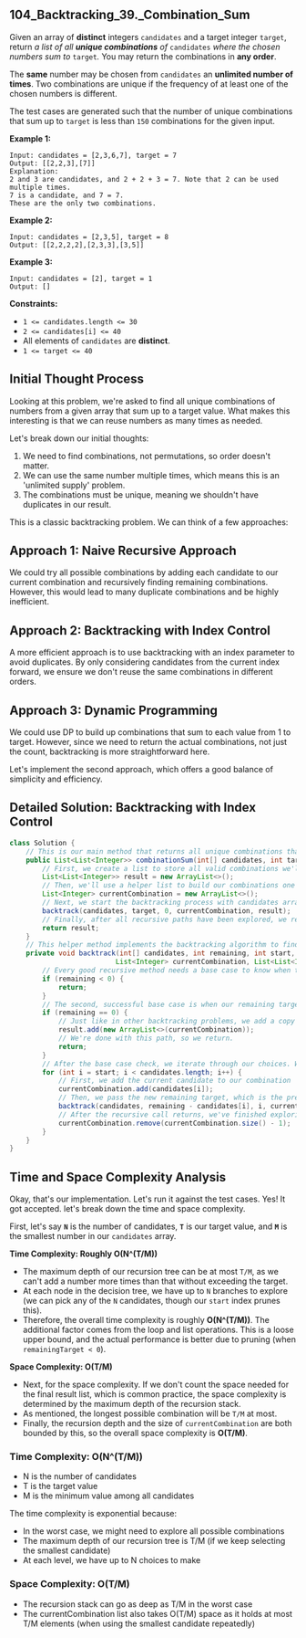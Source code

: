 ## 104_Backtracking_39._Combination_Sum

Given an array of **distinct** integers `candidates` and a target integer `target`, return *a list of all **unique combinations** of* `candidates` *where the chosen numbers sum to* `target`*.* You may return the combinations in **any order**.

The **same** number may be chosen from `candidates` an **unlimited number of times**. Two combinations are unique if the frequency of at least one of the chosen numbers is different.

The test cases are generated such that the number of unique combinations that sum up to `target` is less than `150` combinations for the given input.

 

**Example 1:**

```
Input: candidates = [2,3,6,7], target = 7
Output: [[2,2,3],[7]]
Explanation:
2 and 3 are candidates, and 2 + 2 + 3 = 7. Note that 2 can be used multiple times.
7 is a candidate, and 7 = 7.
These are the only two combinations.
```

**Example 2:**

```
Input: candidates = [2,3,5], target = 8
Output: [[2,2,2,2],[2,3,3],[3,5]]
```

**Example 3:**

```
Input: candidates = [2], target = 1
Output: []
```

 

**Constraints:**

- `1 <= candidates.length <= 30`
- `2 <= candidates[i] <= 40`
- All elements of `candidates` are **distinct**.
- `1 <= target <= 40`



## Initial Thought Process

Looking at this problem, we're asked to find all unique combinations of numbers from a given array that sum up to a target value. What makes this interesting is that we can reuse numbers as many times as needed.

Let's break down our initial thoughts:

1. We need to find combinations, not permutations, so order doesn't matter.
2. We can use the same number multiple times, which means this is an 'unlimited supply' problem.
3. The combinations must be unique, meaning we shouldn't have duplicates in our result.

This is a classic backtracking problem. We can think of a few approaches:

## Approach 1: Naive Recursive Approach

We could try all possible combinations by adding each candidate to our current combination and recursively finding remaining combinations. However, this would lead to many duplicate combinations and be highly inefficient.

## Approach 2: Backtracking with Index Control

A more efficient approach is to use backtracking with an index parameter to avoid duplicates. By only considering candidates from the current index forward, we ensure we don't reuse the same combinations in different orders.

## Approach 3: Dynamic Programming

We could use DP to build up combinations that sum to each value from 1 to target. However, since we need to return the actual combinations, not just the count, backtracking is more straightforward here.

Let's implement the second approach, which offers a good balance of simplicity and efficiency.

## Detailed Solution: Backtracking with Index Control

```java
class Solution {    
    // This is our main method that returns all unique combinations that sum up to the target
    public List<List<Integer>> combinationSum(int[] candidates, int target) {
        // First, we create a list to store all valid combinations we'll find
        List<List<Integer>> result = new ArrayList<>();
        // Then, we'll use a helper list to build our combinations one element at a time
        List<Integer> currentCombination = new ArrayList<>();
        // Next, we start the backtracking process with candidates array, full target, initial index 0, currentCombination and the result list
        backtrack(candidates, target, 0, currentCombination, result);
        // Finally, after all recursive paths have been explored, we return the result
        return result;
    }
    // This helper method implements the backtracking algorithm to find all combinations. It takes the final result list, the current combination being built, the candidates array, the remaining target we need to reach, and the starting index for our choices.
    private void backtrack(int[] candidates, int remaining, int start, 
                          List<Integer> currentCombination, List<List<Integer>> result) {
        // Every good recursive method needs a base case to know when to stop. We have two base cases here. First, if our remaining target becomes negative. This means the last candidate we added was too large, so this path is invalid. We just stop and return.
        if (remaining < 0) {
            return;
        }
        // The second, successful base case is when our remaining target is exactly 0. This means we've found a valid combination that sums up to the original target.
        if (remaining == 0) {
            // Just like in other backtracking problems, we add a copy of the current combination to our results. This is crucial because 'currentCombination' will be modified as we backtrack.
            result.add(new ArrayList<>(currentCombination));
            // We're done with this path, so we return.
            return;
        }
        // After the base case check, we iterate through our choices. We start from the 'start' index to ensure we generate combinations in a non-decreasing order, which prevents duplicates.
        for (int i = start; i < candidates.length; i++) {
            // First, we add the current candidate to our combination
            currentCombination.add(candidates[i]);
            // Then, we pass the new remaining target, which is the previous target minus the candidate we just added. Crucially, we pass 'i' as the new start index, not 'i + 1' to reuse the same candidate multiple times.
            backtrack(candidates, remaining - candidates[i], i, currentCombination, result);
            // After the recursive call returns, we've finished exploring all paths with the candidate we just added. So we must remove it from our current combination, so we can try the next candidate in the loop.
            currentCombination.remove(currentCombination.size() - 1);
        }
    }
}
```

## Time and Space Complexity Analysis

Okay, that's our implementation. Let's run it against the test cases. Yes! It got accepted. let's break down the time and space complexity.

First, let's say **`N`** is the number of candidates, **`T`** is our target value, and **`M`** is the smallest number in our `candidates` array.

**Time Complexity: Roughly O(N^(T/M))**

- The maximum depth of our recursion tree can be at most `T/M`, as we can't add a number more times than that without exceeding the target.
- At each node in the decision tree, we have up to `N` branches to explore (we can pick any of the `N` candidates, though our `start` index prunes this).
- Therefore, the overall time complexity is roughly **O(N^(T/M))**. The additional factor comes from the loop and list operations. This is a loose upper bound, and the actual performance is better due to pruning (when `remainingTarget < 0`).

**Space Complexity: O(T/M)**

- Next, for the space complexity. If we don't count the space needed for the final result list, which is common practice, the space complexity is determined by the maximum depth of the recursion stack.
- As mentioned, the longest possible combination will be `T/M` at most.
- Finally, the recursion depth and the size of `currentCombination` are both bounded by this, so the overall space complexity is **O(T/M)**.



### Time Complexity: O(N^(T/M))

- N is the number of candidates
- T is the target value
- M is the minimum value among all candidates

The time complexity is exponential because:

- In the worst case, we might need to explore all possible combinations
- The maximum depth of our recursion tree is T/M (if we keep selecting the smallest candidate)
- At each level, we have up to N choices to make

### Space Complexity: O(T/M)

- The recursion stack can go as deep as T/M in the worst case
- The currentCombination list also takes O(T/M) space as it holds at most T/M elements (when using the smallest candidate repeatedly)